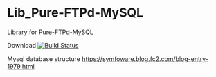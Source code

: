 # Lib_Pure-FTPd-MySQL
Library for  Pure-FTPd-MySQL

Download
[![Build Status](http://jenkins.haniokasai.com/buildStatus/icon?job=LibPureFTPd-MySQL)](http://jenkins.haniokasai.com/job/LibPureFTPd-MySQL/ "Jenkins ")

Mysql database structure
https://symfoware.blog.fc2.com/blog-entry-1979.html
